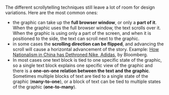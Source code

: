 The different scrollytelling techniques still leave a lot of room for design variations. Here are the most common ones:

- the graphic can take up the **full browser window**, or only a **part of it**. When the graphic uses the full browser window, the text scrolls over it. When the graphic is using only a part of the screen, and when it is positioned to the side, the text can scroll next to the graphic.
- in some cases the **scrolling direction can be flipped**, and advancing the scroll will cause a horizontal advancement of the story. Example: [How Nationalism in China has Dethroned Nike, Adidas](https://www.bloomberg.com/graphics/2022-china-nationalistic-online-shoppers/), by Bloomberg.
- In most cases one text block is tied to one specific state of the graphic, so a single text block explains one specific view of the graphic and there is a **one-on-one relation between the text and the graphic**. Sometimes multiple blocks of text are tied to a single state of the graphic (**many-to-one**), or a block of text can be tied to multiple states of the graphic (**one-to-many**).